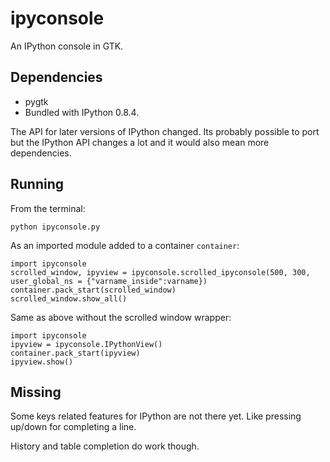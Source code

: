 # ipyconsole #

An IPython console in GTK.

## Dependencies ##

* pygtk
* Bundled with IPython 0.8.4.

The API for later versions of IPython changed. Its probably possible to port but the IPython API changes a lot and it would also mean more dependencies.

## Running ##

From the terminal:

    python ipyconsole.py

As an imported module added to a container `container`:

    import ipyconsole
    scrolled_window, ipyview = ipyconsole.scrolled_ipyconsole(500, 300, user_global_ns = {"varname_inside":varname})
    container.pack_start(scrolled_window)
	scrolled_window.show_all()

Same as above without the scrolled window wrapper:

	import ipyconsole
    ipyview = ipyconsole.IPythonView()
    container.pack_start(ipyview)
	ipyview.show()

## Missing ##

Some keys related features for IPython are not there yet. Like pressing up/down for completing a line.

History and table completion do work though.

